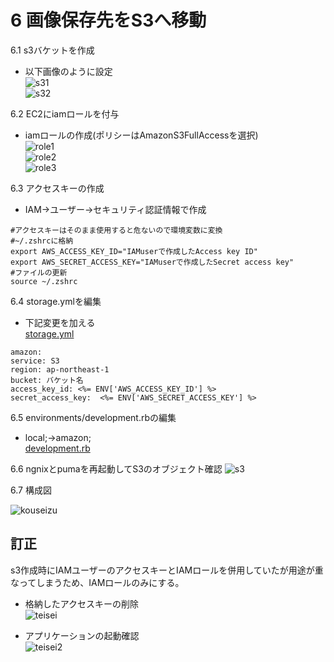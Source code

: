 # 6 画像保存先をS3へ移動
6.1 s3バケットを作成 
- 以下画像のように設定  
![s31](../img5/step6/s31.png)  
![s32](../img5/step6/s32.png)  

6.2 EC2にiamロールを付与
- iamロールの作成(ポリシーはAmazonS3FullAccessを選択)  
![role1](../img5/step6/role1.png)   
![role2](../img5/step6/role2.png)  
![role3](../img5/step6/role3.png)  

6.3 アクセスキーの作成 
- IAM→ユーザー→セキュリティ認証情報で作成 
```bash:title 
#アクセスキーはそのまま使用すると危ないので環境変数に変換 
#~/.zshrcに格納 
export AWS_ACCESS_KEY_ID="IAMuserで作成したAccess key ID" 
export AWS_SECRET_ACCESS_KEY="IAMuserで作成したSecret access key" 
#ファイルの更新　
source ~/.zshrc 
```
6.4 storage.ymlを編集  
- 下記変更を加える  
[storage.yml](../img5/step6/storage.yml)
```bash:title 
amazon:
service: S3
region: ap-northeast-1 
bucket: バケット名
access_key_id: <%= ENV['AWS_ACCESS_KEY_ID'] %>
secret_access_key:  <%= ENV['AWS_SECRET_ACCESS_KEY'] %> 
``` 

6.5 environments/development.rbの編集 
- local;→amazon;  
[development.rb](../img5/step6/development.rb) 

6.6 ngnixとpumaを再起動してS3のオブジェクト確認 
![s3](../img5/step6/s3.png)

6.7 構成図  

![kouseizu](../img5/step6/kouseizu.png)

## 訂正  
s3作成時にIAMユーザーのアクセスキーとIAMロールを併用していたが用途が重なってしまうため、IAMロールのみにする。  

- 格納したアクセスキーの削除  
![teisei]()  

- アプリケーションの起動確認  
![teisei2]()
